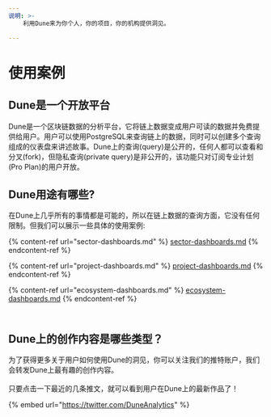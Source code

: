 ```yaml
---
说明: >-
    利用Dune来为你个人，你的项目，你的机构提供洞见。

---
```


# 使用案例

## Dune是一个开放平台

Dune是一个区块链数据的分析平台，它将链上数据变成用户可读的数据并免费提供给用户。用户可以使用PostgreSQL来查询链上的数据，同时可以创建多个查询组成的仪表盘来讲述故事。Dune上的查询(query)是公开的，任何人都可以查看和分叉(fork)，但隐私查询(private query)是非公开的，该功能只对订阅专业计划(Pro Plan)的用户开放。&#x20;


## **Dune用途有哪些?**

在Dune上几乎所有的事情都是可能的，所以在链上数据的查询方面，它没有任何限制。但我们可以展示一些具体的使用案例:&#x20;

{% content-ref url="sector-dashboards.md" %}
[sector-dashboards.md](sector-dashboards.md)
{% endcontent-ref %}

{% content-ref url="project-dashboards.md" %}
[project-dashboards.md](project-dashboards.md)
{% endcontent-ref %}

{% content-ref url="ecosystem-dashboards.md" %}
[ecosystem-dashboards.md](ecosystem-dashboards.md)
{% endcontent-ref %}

\
Dune上的创作内容是哪些类型？
------------------------------------------

为了获得更多关于用户如何使用Dune的洞见，你可以关注我们的推特账户，我们会转发Dune上最有趣的创作内容。\
&#x20;\
只要点击一下最近的几条推文，就可以看到用户在Dune上的最新作品了！

{% embed url="https://twitter.com/DuneAnalytics" %}
